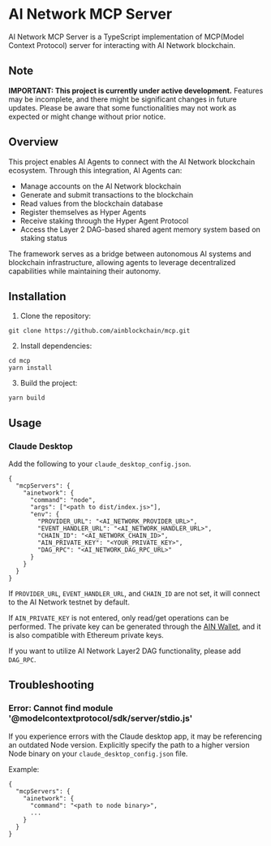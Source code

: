 # AI Network MCP Server
AI Network MCP Server is a TypeScript implementation of MCP(Model Context Protocol) server for interacting with AI Network blockchain.

## Note
**IMPORTANT: This project is currently under active development.**
Features may be incomplete, and there might be significant changes in future updates.
Please be aware that some functionalities may not work as expected or might change without prior notice.

## Overview
This project enables AI Agents to connect with the AI Network blockchain ecosystem. Through this integration, AI Agents can:

- Manage accounts on the AI Network blockchain
- Generate and submit transactions to the blockchain
- Read values from the blockchain database
- Register themselves as Hyper Agents
- Receive staking through the Hyper Agent Protocol
- Access the Layer 2 DAG-based shared agent memory system based on staking status

The framework serves as a bridge between autonomous AI systems and blockchain infrastructure, allowing agents to leverage decentralized capabilities while maintaining their autonomy.

## Installation
1. Clone the repository:
```
git clone https://github.com/ainblockchain/mcp.git
```
2. Install dependencies:
```
cd mcp
yarn install
```
3. Build the project:
```
yarn build
```

## Usage
### Claude Desktop
Add the following to your `claude_desktop_config.json`.
```
{
  "mcpServers": {
    "ainetwork": {
      "command": "node",
      "args": ["<path to dist/index.js>"],
      "env": {
        "PROVIDER_URL": "<AI_NETWORK_PROVIDER_URL>",
        "EVENT_HANDLER_URL": "<AI_NETWORK_HANDLER_URL>",
        "CHAIN_ID": "<AI_NETWORK_CHAIN_ID>",
        "AIN_PRIVATE_KEY": "<YOUR_PRIVATE_KEY>",
        "DAG_RPC": "<AI_NETWORK_DAG_RPC_URL>"
      }
    }
  }
}
```
If `PROVIDER_URL`, `EVENT_HANDLER_URL`, and `CHAIN_ID` are not set, it will connect to the AI Network testnet by default.

If `AIN_PRIVATE_KEY` is not entered, only read/get operations can be performed.
The private key can be generated through the [AIN Wallet](https://chromewebstore.google.com/detail/ain-wallet/hbdheoebpgogdkagfojahleegjfkhkpl), and it is also compatible with Ethereum private keys.

If you want to utilize AI Network Layer2 DAG functionality, please add `DAG_RPC`.

## Troubleshooting
### Error: Cannot find module '@modelcontextprotocol/sdk/server/stdio.js'
If you experience errors with the Claude desktop app, it may be referencing an outdated Node version.
Explicitly specify the path to a higher version Node binary on your `claude_desktop_config.json` file.

Example:
```
{
  "mcpServers": {
    "ainetwork": {
      "command": "<path to node binary>",
      ...
    }
  }
}
```
